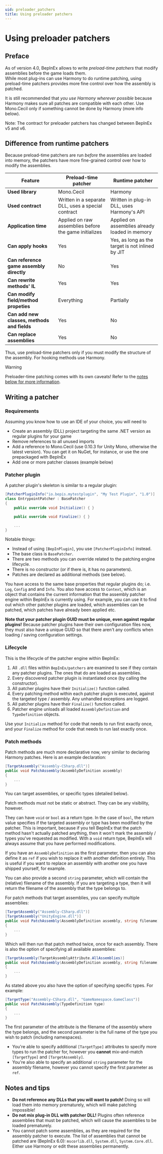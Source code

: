 ```yaml
---
uid: preloader_patchers
title: Using preloader patchers
---
```


# Using preloader patchers

## Preface

As of version 4.0, BepInEx allows to write *preload-time patchers* that modify 
assemblies before the game loads them.  
While most plug-ins can use Harmony to do runtime patching, using preload-time 
patchers provides more fine control over how the assembly is patched.

It is still recommended that *you use Harmony wherever possible* because 
Harmony makes sure all patches are compatible with each other. Use Mono.Cecil 
only if something cannot be done by Harmony (more info below).

Note: The contract for preloader patchers has changed between BepInEx v5 and v6.

## Difference from runtime patchers

Because preload-time patchers are run *before* the assemblies are loaded into 
memory, the patchers have more fine-grained control over how to modify the 
assemblies.

| Feature                                     | Preload-time patcher                                  | Runtime patcher                                  |
| ------------------------------------------- | ----------------------------------------------------- | ------------------------------------------------ |
| **Used library**                            | Mono.Cecil                                            | Harmony                                          |
| **Used contract**                           | Written in a separate DLL, uses a special contract    | Written in plug-in DLL, uses Harmony's API       |
| **Application time**                        | Applied on raw assemblies before the game initializes | Applied on assemblies already loaded in memory   |
| **Can apply hooks**                         | Yes                                                   | Yes, as long as the target is not inlined by JIT |
| **Can reference game assembly directly**    | No                                                    | Yes                                              |
| **Can rewrite methods' IL**                 | Yes                                                   | Yes                                              |
| **Can modify field/method propeties**       | Everything                                            | Partially                                        |
| **Can add new classes, methods and fields** | Yes                                                   | No                                               |
| **Can replace assemblies**                  | Yes                                                   | No                                               |

Thus, use preload-time patchers only if you must modify the structure of 
the assembly. For hooking methods use Harmony.

> [!WARNING]
> Preloader-time patching comes with its own caveats! 
> Refer to the [notes below for more information](#notes-and-tips).

## Writing a patcher

### Requirements

Assuming you know how to use an IDE of your choice, you will need to

* Create an assembly (DLL) project targeting the same .NET version as regular plugins for your game
* Remove references to all unused imports
* Add a reference to Mono.Cecil (use 0.10.3 for Unity Mono, otherwise the latest version). You can get it on NuGet, for instance, 
  or use the one prepackaged with BepInEx
* Add one or more patcher classes (example below)

### Patcher plugin

A patcher plugin's skeleton is similar to a regular plugin:

```csharp
[PatcherPluginInfo("io.bepis.mytestplugin", "My Test Plugin", "1.0")]
class EntrypointPatcher : BasePatcher
{
    public override void Initialize() { }

    public override void Finalize() { }

    ...
}
```

Notable things:
* Instead of using `[BepInPlugin]`, you use `[PatcherPluginInfo]` instead.
* The base class is `BasePatcher`.
* There are two methods you can override related to the patching engine lifecycle.
* There is no constructor (or if there is, it has no parameters).
* Patches are declared as additional methods (see below).

You have access to the same base properties that regular plugins do; i.e. `Log`, `Config` and and `Info`. You also have access to `Context`, which is an object that contains the current information that the assembly patcher engine within BepInEx is currently using. For example, you can use it to find out which other patcher plugins are loaded, which assemblies can be patched, which patches have already been applied etc.

**Note that your patcher plugin GUID must be unique, even against regular plugins!** Because patcher plugins have their own configuration files now, they must also have a unique GUID so that there aren't any conflicts when loading / saving configuration settings.

### Lifecycle

This is the lifecycle of the patcher engine within BepInEx:

1. All `.dll` files within `BepInEx/patchers` are examined to see if they contain any patcher plugins. The ones that do are loaded as assemblies.
2. Every discovered patcher plugin is instantiated once (by calling the constructor).
3. All patcher plugins have their `Initialize()` function called.
4. Every patching method within each patcher plugin is executed, against the targeted type / assembly. Any unhandled exceptions are logged.
5. All patcher plugins have their `Finalize()` function called.
6. Patcher engine unloads all loaded `AssemblyDefinition` and `TypeDefinition` objects.

Use your `Initialize` method for code that needs to run first exactly once, and your `Finalize` method for code that needs to run last exactly once.

### Patch methods

Patch methods are much more declarative now, very similar to declaring Harmony patches. Here is an example declaration:

```csharp
[TargetAssembly("Assembly-CSharp.dll")]
public void PatchAssembly(AssemblyDefinition assembly)
{
    ...
}
```

You can target assemblies, or specific types (detailed below).

Patch methods must not be static or abstract. They can be any visibility, however.

They can have `void` or `bool` as a return type. In the case of `bool`, the return value specifies if the targeted assembly or type has been modified by the patcher. This is important, because if you tell BepInEx that the patch method hasn't actually patched anything, then it won't mark the assembly / types you've requested as modified. With a `void` return type, BepInEx will always assume that you have performed modifications.

If you have an `AssemblyDefinition` as the first parameter, then you can also define it as `ref` if you wish to replace it with another definition entirely. This is useful if you want to replace an assembly with another one you have shipped yourself, for example.

You can also provide a second `string` parameter, which will contain the (relative) filename of the assembly. If you are targeting a type, then it will return the filename of the assembly that the type belongs to.

For patch methods that target assemblies, you can specify multiple assemblies:

```csharp
[TargetAssembly("Assembly-CSharp.dll")]
[TargetAssembly("UnityEngine.dll")]
public void PatchAssembly(AssemblyDefinition assembly, string filename)
{
    ...
}
```

Which will then run that patch method twice, once for each assembly. There is also the option of specifying all available assemblies:

```csharp
[TargetAssembly(TargetAssemblyAttribute.AllAssemblies)]
public void PatchAssembly(AssemblyDefinition assembly, string filename)
{
    ...
}
```

As stated above you also have the option of specifying specific types. For example:

```csharp
[TargetType("Assembly-CSharp.dll", "GameNamespace.GameClass")]
public void PatchAssembly(TypeDefinition type)
{
    ...
}
```

The first parameter of the attribute is the filename of the assembly where the type belongs, and the second parameter is the full name of the type you wish to patch (including namespaces).

* You're able to specify additional `[TargetType]` attributes to specify more types to run the patcher for, however you **cannot** mix-and-match `[TargetType]` and `[TargetAssembly]`.
* You're also able to specify an additional `string` parameter for the assembly filename, however you cannot specify the first parameter as `ref`.

## Notes and tips

* **Do not reference any DLLs that you will want to patch!** Doing so will 
  load them into memory prematurely, which will make patching impossible!
* **Do not mix plug-in DLL with patcher DLL!** Plugins often reference 
  assemblies that must be patched, which will cause the assemblies to be 
  loaded prematurely.
* You cannot patch some assemblies, as they are required for the assembly patcher to execute.
  The list of assemblies that cannot be patched are (BepInEx 6.0): `mscorlib.dll`, `System.dll`, `System.Core.dll`.
  Either use Harmony or edit these assemblies permanently.